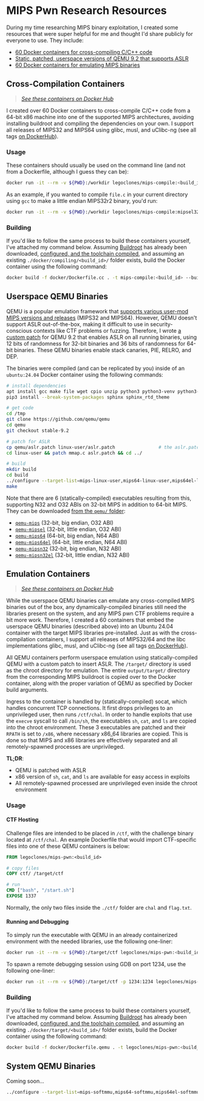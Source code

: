 # MIPS Pwn Research Resources
During my time researching MIPS binary exploitation, I created some resources that were super helpful for me and thought I'd share publicly for everyone to use. They include:

* [60 Docker containers for cross-compiling C/C++ code](#cross-compilation-containers)
* [Static, patched, userspace versions of QEMU 9.2 that supports ASLR](#userspace-qemu-binaries)
* [60 Docker containers for emulating MIPS binaries](#emulation-containers)

## Cross-Compilation Containers
> *[See these containers on Docker Hub](https://hub.docker.com/repository/docker/legoclones/mips-compile/general)*

I created over 60 Docker containers to cross-compile C/C++ code from a 64-bit x86 machine into one of the supported MIPS architectures, avoiding installing buildroot and compiling the dependencies on your own. I support all releases of MIPS32 and MIPS64 using glibc, musl, and uClibc-ng (see all tags [on DockerHub](https://hub.docker.com/repository/docker/legoclones/mips-compile/general)).

### Usage
These containers should usually be used on the command line (and not from a Dockerfile, although I guess they can be):
```bash
docker run -it --rm -v ${PWD}:/workdir legoclones/mips-compile:<build_id> <command>
```

As an example, if you wanted to compile `file.c` in your current directory using `gcc` to make a little endian MIPS32r2 binary, you'd run:
```bash
docker run -it --rm -v ${PWD}:/workdir legoclones/mips-compile:mipsel32r2-glibc mipsel-linux-gcc file.c -o file
```

### Building
If you'd like to follow the same process to build these containers yourself, I've attached my command below. Assuming [Buildroot](https://buildroot.org/download.html) has already been downloaded, [configured, and the toolchain compiled](https://buildroot.org/downloads/manual/manual.html#_buildroot_quick_start), and assuming an existing `./docker/compiling/<build_id>/` folder exists, build the Docker container using the following command:
```bash
docker build -f docker/Dockerfile.cc . -t mips-compile:<build_id> --build-arg build=<build_id>
```

## Userspace QEMU Binaries
QEMU is a popular emulation framework that [supports various user-mod MIPS versions and releases](https://qemu-project.gitlab.io/qemu/user/main.html#other-binaries) (MIPS32 and MIPS64). However, QEMU doesn't support ASLR out-of-the-box, making it difficult to use in security-conscious contexts like CTF problems or fuzzing. Therefore, I wrote [a custom patch](./qemu/aslr.patch) for QEMU 9.2 that enables ASLR on all running binaries, using 12 bits of randomness for 32-bit binaries and 36 bits of randomness for 64-bit binaries. These QEMU binaries enable stack canaries, PIE, RELRO, and DEP.

The binaries were compiled (and can be replicated by you) inside of an `ubuntu:24.04` Docker container using the following commands:
```bash
# install dependencies
apt install gcc make file wget cpio unzip python3 python3-venv python3-pip git libglib2.0-dev libfdt-dev libpixman-1-dev zlib1g-dev ninja-build
pip3 install --break-system-packages sphinx sphinx_rtd_theme

# get code
cd /tmp
git clone https://github.com/qemu/qemu
cd qemu
git checkout stable-9.2

# patch for ASLR
cp qemu/aslr.patch linux-user/aslr.patch                # the aslr.patch file is custom and located in this repo
cd linux-user && patch mmap.c aslr.patch && cd ../

# build
mkdir build
cd build
../configure --target-list=mips-linux-user,mips64-linux-user,mips64el-linux-user,mipsel-linux-user,mipsn32-linux-user,mipsn32el-linux-user --static
make
```

Note that there are 6 (statically-compiled) executables resulting from this, supporting N32 and O32 ABIs on 32-bit MIPS in addition to 64-bit MIPS. They can be downloaded [from the `qemu/` folder](./qemu/):
* [`qemu-mips`](./qemu/qemu-mips) (32-bit, big endian, O32 ABI)
* [`qemu-mipsel`](./qemu/qemu-mipsel) (32-bit, little endian, O32 ABI)
* [`qemu-mips64`](./qemu/qemu-mips64) (64-bit, big endian, N64 ABI)
* [`qemu-mips64el`](./qemu/qemu-mips64el) (64-bit, little endian, N64 ABI)
* [`qemu-mipsn32`](./qemu/qemu-mipsn32) (32-bit, big endian, N32 ABI)
* [`qemu-mipsn32el`](./qemu/qemu-mipsn32el) (32-bit, little endian, N32 ABI)

## Emulation Containers
> *[See these containers on Docker Hub](https://hub.docker.com/repository/docker/legoclones/mips-pwn/general)*

While the userspace QEMU binaries can emulate any cross-compiled MIPS binaries out of the box, any dynamically-compiled binaries still need the libraries present on the system, and any MIPS pwn CTF problems require a bit more work. Therefore, I created a 60 containers that embed the userspace QEMU binaries (described above) into an Ubuntu 24.04 container with the target MIPS libraries pre-installed. Just as with the cross-compilation containers, I support all releases of MIPS32/64 and the libc implementations glibc, musl, and uClibc-ng (see all tags [on DockerHub](https://hub.docker.com/repository/docker/legoclones/mips-pwn/general)).

All QEMU containers perform userspace emulation using statically-compiled QEMU with a custom patch to insert ASLR. The `/target/` directory is used as the chroot directory for emulation. The entire `output/target/` directory from the corresponding MIPS buildroot is copied over to the Docker container, along with the proper variation of QEMU as specified by Docker build arguments.

Ingress to the container is handled by (statically-compiled) socat, which handles concurrent TCP connections. It first drops privileges to an unprivileged user, then runs `/ctf/chal`. In order to handle exploits that use the `execve` syscall to call `/bin/sh`, the executables `sh`, `cat`, and `ls` are copied into the chroot environment. These 3 executables are patched and their `RPATH` is set to `/x86`, where necessary x86_64 libraries are copied. This is done so that MIPS and x86 libraries are effectively separated and all remotely-spawned processes are unprivileged.

**TL;DR**:
* QEMU is patched with ASLR
* x86 version of `sh`, `cat`, and `ls` are available for easy access in exploits
* All remotely-spawned processed are unprivileged even inside the chroot environment

### Usage
#### CTF Hosting
Challenge files are intended to be placed in `/ctf`, with the challenge binary located at `/ctf/chal`. An example Dockerfile that would import CTF-specific files into one of these QEMU containers is below:

```dockerfile
FROM legoclones/mips-pwn:<build_id>

# copy files
COPY ctf/ /target/ctf

# run
CMD ["bash", "/start.sh"]
EXPOSE 1337
```

Normally, the only two files inside the `./ctf/` folder are `chal` and `flag.txt`.

#### Running and Debugging
To simply run the executable with QEMU in an already containerized environment with the needed libraries, use the following one-liner:

```bash
docker run -it --rm -v ${PWD}:/target/ctf legoclones/mips-pwn:<build_id> chroot /target /qemu /ctf/<file_in_current_dir>
```

To spawn a remote debugging session using GDB on port 1234, use the following one-liner:
```bash
docker run -it --rm -v ${PWD}:/target/ctf -p 1234:1234 legoclones/mips-pwn:<build_id> chroot /target /qemu -g 1234 /ctf/<file_in_current_dir>
```

### Building
If you'd like to follow the same process to build these containers yourself, I've attached my command below. Assuming [Buildroot](https://buildroot.org/download.html) has already been downloaded, [configured, and the toolchain compiled](https://buildroot.org/downloads/manual/manual.html#_buildroot_quick_start), and assuming an existing `./docker/target/<build_id>/` folder exists, build the Docker container using the following command:
```bash
docker build -f docker/Dockerfile.qemu . -t legoclones/mips-pwn:<build_id> --build-arg build=<build_id> --build-arg qemu_ver=<path_to_compiled_qemu>
```

## System QEMU Binaries
Coming soon...

```bash
../configure --target-list=mips-softmmu,mips64-softmmu,mips64el-softmmu,mipsel-softmmu
```